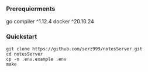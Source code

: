 ### Prerequierments
go compiler ^1.12.4
docker ^20.10.24
### Quickstart
```
git clone https://github.com/serz999/notesServer.git
cd notesServer 
cp -n .env.example .env
make
```
